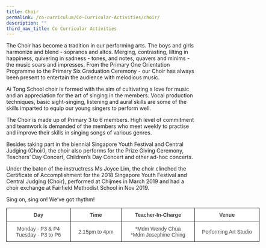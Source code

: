 ```yaml
---
title: Choir
permalink: /co-curriculum/Co-Curricular-Activities/choir/
description: ""
third_nav_title: Co Curricular Activities
---
```

The Choir has become a tradition in our performing arts. The boys and girls harmonize and blend - sopranos and altos. Merging, contrasting, lilting in happiness, quivering in sadness - tones, and notes, quavers and minims - the music soars and impresses. From the Primary One Orientation Programme to the Primary Six Graduation Ceremony - our Choir has always been present to entertain the audience with melodious music. 

  

Ai Tong School choir is formed with the aim of cultivating a love for music and an appreciation for the art of singing in the members. Vocal production techniques, basic sight-singing, listening and aural skills are some of the skills imparted to equip our young singers to perform well.

The Choir is made up of Primary 3 to 6 members. High level of commitment and teamwork is demanded of the members who meet weekly to practise and improve their skills in singing songs of various genres.

  

Besides taking part in the biennial Singapore Youth Festival and Central Judging (Choir), the choir also performs for the Prize Giving Ceremony, Teachers’ Day Concert, Children’s Day Concert and other ad-hoc concerts. 

Under the baton of the instructress Ms Joyce Lim, the choir clinched the Certificate of Accomplishment for the 2018 Singapore Youth Festival and Central Judging (Choir), performed at Chijmes in March 2019 and had a choir exchange at Fairfield Methodist School in Nov 2019. 

Sing on, sing on! We’ve got rhythm!

<style type="text/css">
.tg  {border-collapse:collapse;border-spacing:0;margin:0px auto;}
.tg td{border-color:black;border-style:solid;border-width:1px;font-family:Arial, sans-serif;font-size:14px;
  overflow:hidden;padding:10px 5px;word-break:normal;}
.tg th{border-color:black;border-style:solid;border-width:1px;font-family:Arial, sans-serif;font-size:14px;
  font-weight:normal;overflow:hidden;padding:10px 5px;word-break:normal;}
.tg .tg-d8lx{background-color:#FFF;color:#444;font-weight:bold;text-align:center;vertical-align:middle}
.tg .tg-vfvg{background-color:#FFF;color:#444;text-align:center;vertical-align:middle}
</style>
<table class="tg" style="undefined;table-layout: fixed; width: 673px">
<colgroup>
<col style="width: 170px">
<col style="width: 136px">
<col style="width: 195px">
<col style="width: 172px">
</colgroup>
<tbody>
  <tr>
    <td class="tg-d8lx">Day </td>
    <td class="tg-d8lx"> Time</td>
    <td class="tg-d8lx">Teacher-In-Charge</td>
    <td class="tg-d8lx">Venue</td>
  </tr>
  <tr>
    <td class="tg-vfvg">Monday - P3 &amp; P4<br><span style="background-color:initial">Tuesday - P3 to P6</span></td>
    <td class="tg-vfvg">2.15pm to 4pm </td>
    <td class="tg-vfvg">*Mdm Wendy Chua <br>*Mdm Josephine Ching</td>
    <td class="tg-vfvg">Performing Art Studio</td>
  </tr>
</tbody>
</table>